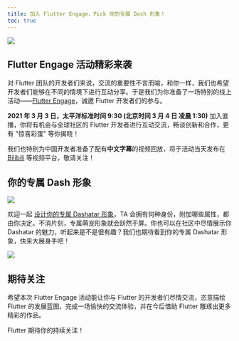 ```yaml
---
title: 加入 Flutter Engage，Pick 你的专属 Dash 形象！
toc: true
---
```


![]({{site.flutter-files-cn}}/posts/images/2021/03/bff7897911fed.png) 

## Flutter Engage 活动精彩来袭

对 Flutter 团队的开发者们来说，交流的重要性不言而喻，和你一样，我们也希望开发者们能够在不同的情境下进行互动分享。于是我们为你准备了一场特别的线上活动——[Flutter Engage](https://events.flutter.dev/)，诚邀 Flutter 开发者们的参与。

**2021 年 3 月 3 日，太平洋标准时间 9:30 (北京时间 3 月 4 日 凌晨 1:30)** 加入直播，你将有机会与全球社区的 Flutter 开发者进行互动交流，畅谈创新和合作，更有 "惊喜彩蛋" 等你揭晓！

我们也特别为中国开发者准备了配有**中文字幕**的视频回放，将于活动当天发布在 [Bilibili](https://space.bilibili.com/64169458) 等视频平台，敬请关注！

## 你的专属 Dash 形象

 ![]({{site.flutter-files-cn}}/posts/images/2021/03/1456332436c3b.png)

欢迎一起 [设计你的专属 Dashatar 形象](https://dashatar.flutter.cn/)，TA 会拥有何种身份，附加哪些属性，都由你决定。不消片刻，专属萌宠形象就会跃然于屏。你也可以在社区中尽情展示你 Dashatar 的魅力，听起来是不是很有趣？我们也期待看到你的专属 Dashatar 形象，快来大展身手吧！

![]({{site.flutter-files-cn}}/posts/images/2021/03/192f79dc604eb.png) 

## 期待关注

希望本次 Flutter Engage 活动能让你与 Flutter 的开发者们尽情交流，恣意描绘 Flutter 的发展蓝图，完成一场愉快的交流体验，并在今后借助 Flutter 雕琢出更多精彩的作品。

Flutter 期待你的持续关注！
